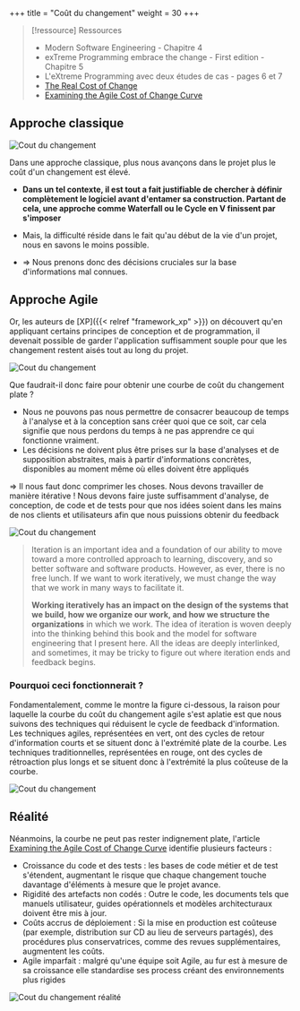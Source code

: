 +++
title = "Coût du changement"
weight = 30
+++

> [!ressource] Ressources
> - Modern Software Engineering - Chapitre 4
> - exTreme Programming embrace the change - First edition - Chapitre 5
> - L'eXtreme Programming avec deux études de cas - pages 6 et 7
> - [The Real Cost of Change](https://lizkeogh.com/2012/01/30/the-real-cost-of-change/)
> - [Examining the Agile Cost of Change Curve](https://agilemodeling.com/essays/costofchange.htm#Figure2)

## Approche classique
![Cout du changement](cout_changement_trad.png)

Dans une approche classique, plus nous avançons dans le projet plus le coût d'un changement est élevé. 
- **Dans un tel contexte, il est tout a fait justifiable de chercher à définir complètement le logiciel avant d'entamer sa construction. Partant de cela, une approche comme Waterfall ou le Cycle en V finissent par s'imposer**

- Mais, la difficulté réside dans le fait qu'au début de la vie d'un projet, nous en savons le moins possible.
- => Nous prenons donc des décisions cruciales sur la base d'informations mal connues.

## Approche Agile
Or, les auteurs de [XP]({{< relref "framework_xp" >}}) on découvert qu'en appliquant certains principes de conception et de programmation, il devenait possible de garder l'application suffisamment souple pour que les changement restent aisés tout au long du projet.

![Cout du changement](cout_changement_agile.png)

Que faudrait-il donc faire pour obtenir une courbe de coût du changement plate ?
- Nous ne pouvons pas nous permettre de consacrer beaucoup de temps à l'analyse et à la conception sans créer quoi que ce soit, car cela signifie que nous perdons du temps à ne pas apprendre ce qui fonctionne vraiment.
- Les décisions ne doivent plus être prises sur la base d'analyses et de supposition abstraites, mais à partir d'informations concrètes, disponibles au moment même où elles doivent être appliqués

=> Il nous faut donc comprimer les choses. Nous devons travailler de manière itérative ! Nous devons faire juste suffisamment d'analyse, de conception, de code et de tests pour que nos idées soient dans les mains de nos clients et utilisateurs afin que nous puissions obtenir du feedback

![Cout du changement](cout_changement.png)

> Iteration is an important idea and a foundation of our ability to move toward a
more controlled approach to learning, discovery, and so better software and
software products. However, as ever, there is no free lunch. If we want to work
iteratively, we must change the way that we work in many ways to facilitate it.
> 
> **Working iteratively has an impact on the design of the systems that we build, how
we organize our work, and how we structure the organizations** in which we work.
The idea of iteration is woven deeply into the thinking behind this book and the
model for software engineering that I present here. All the ideas are deeply
interlinked, and sometimes, it may be tricky to figure out where iteration ends and
feedback begins.

### Pourquoi ceci fonctionnerait ?
Fondamentalement, comme le montre la figure ci-dessous, la raison pour laquelle la courbe du coût du changement agile s'est aplatie est que nous suivons des techniques qui réduisent le cycle de feedback d'information. Les techniques agiles, représentées en vert, ont des cycles de retour d'information courts et se situent donc à l'extrémité plate de la courbe. Les techniques traditionnelles, représentées en rouge, ont des cycles de rétroaction plus longs et se situent donc à l'extrémité la plus coûteuse de la courbe.

![Cout du changement](cost_of_change_why_working.png)

## Réalité 
Néanmoins, la courbe ne peut pas rester indignement plate, l'article [Examining the Agile Cost of Change Curve](https://agilemodeling.com/essays/costofchange.htm#Figure2) identifie plusieurs facteurs :
- Croissance du code et des tests : les bases de code métier et de test s'étendent, augmentant le risque que chaque changement touche davantage d'éléments à mesure que le projet avance.
- Rigidité des artefacts non codés : Outre le code, les documents tels que manuels utilisateur, guides opérationnels et modèles architecturaux doivent être mis à jour.
- Coûts accrus de déploiement : Si la mise en production est coûteuse (par exemple, distribution sur CD au lieu de serveurs partagés), des procédures plus conservatrices, comme des revues supplémentaires, augmentent les coûts.
- Agile imparfait : malgré qu'une équipe soit Agile, au fur est à mesure de sa croissance elle standardise ses process créant des environnements plus rigides

![Cout du changement réalité](cost_of_change_reality.png)